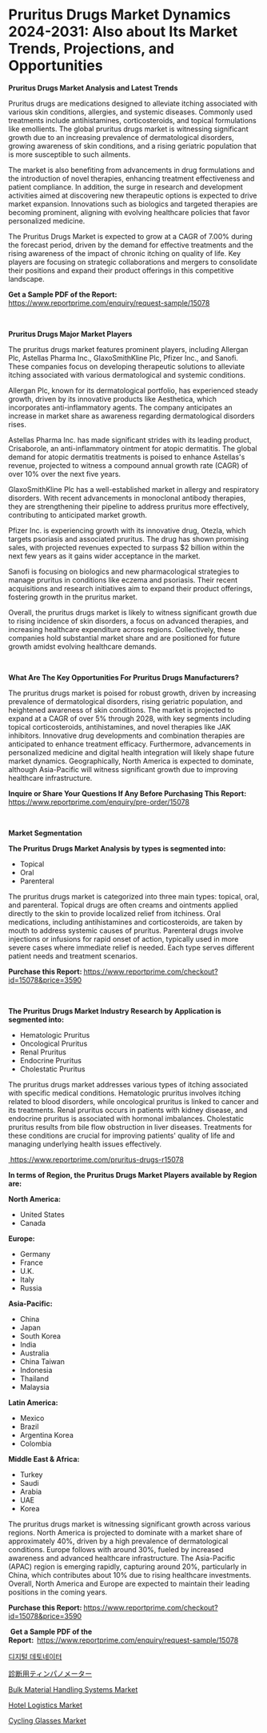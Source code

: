 <p><h1>Pruritus Drugs Market Dynamics 2024-2031: Also about Its Market Trends, Projections, and Opportunities</h1></p><p><strong>Pruritus Drugs Market Analysis and Latest Trends</strong></p>
<p><p>Pruritus drugs are medications designed to alleviate itching associated with various skin conditions, allergies, and systemic diseases. Commonly used treatments include antihistamines, corticosteroids, and topical formulations like emollients. The global pruritus drugs market is witnessing significant growth due to an increasing prevalence of dermatological disorders, growing awareness of skin conditions, and a rising geriatric population that is more susceptible to such ailments.</p><p>The market is also benefiting from advancements in drug formulations and the introduction of novel therapies, enhancing treatment effectiveness and patient compliance. In addition, the surge in research and development activities aimed at discovering new therapeutic options is expected to drive market expansion. Innovations such as biologics and targeted therapies are becoming prominent, aligning with evolving healthcare policies that favor personalized medicine.</p><p>The Pruritus Drugs Market is expected to grow at a CAGR of 7.00% during the forecast period, driven by the demand for effective treatments and the rising awareness of the impact of chronic itching on quality of life. Key players are focusing on strategic collaborations and mergers to consolidate their positions and expand their product offerings in this competitive landscape.</p></p>
<p><strong>Get a Sample PDF of the Report:&nbsp;</strong> <a href="https://www.reportprime.com/enquiry/request-sample/15078">https://www.reportprime.com/enquiry/request-sample/15078</a></p>
<p>&nbsp;</p>
<p><strong>Pruritus Drugs Major Market Players</strong></p>
<p><p>The pruritus drugs market features prominent players, including Allergan Plc, Astellas Pharma Inc., GlaxoSmithKline Plc, Pfizer Inc., and Sanofi. These companies focus on developing therapeutic solutions to alleviate itching associated with various dermatological and systemic conditions.</p><p>Allergan Plc, known for its dermatological portfolio, has experienced steady growth, driven by its innovative products like Aesthetica, which incorporates anti-inflammatory agents. The company anticipates an increase in market share as awareness regarding dermatological disorders rises.</p><p>Astellas Pharma Inc. has made significant strides with its leading product, Crisaborole, an anti-inflammatory ointment for atopic dermatitis. The global demand for atopic dermatitis treatments is poised to enhance Astellas's revenue, projected to witness a compound annual growth rate (CAGR) of over 10% over the next five years.</p><p>GlaxoSmithKline Plc has a well-established market in allergy and respiratory disorders. With recent advancements in monoclonal antibody therapies, they are strengthening their pipeline to address pruritus more effectively, contributing to anticipated market growth.</p><p>Pfizer Inc. is experiencing growth with its innovative drug, Otezla, which targets psoriasis and associated pruritus. The drug has shown promising sales, with projected revenues expected to surpass $2 billion within the next few years as it gains wider acceptance in the market.</p><p>Sanofi is focusing on biologics and new pharmacological strategies to manage pruritus in conditions like eczema and psoriasis. Their recent acquisitions and research initiatives aim to expand their product offerings, fostering growth in the pruritus market.</p><p>Overall, the pruritus drugs market is likely to witness significant growth due to rising incidence of skin disorders, a focus on advanced therapies, and increasing healthcare expenditure across regions. Collectively, these companies hold substantial market share and are positioned for future growth amidst evolving healthcare demands.</p></p>
<p>&nbsp;</p>
<p><strong>What Are The Key Opportunities For Pruritus Drugs Manufacturers?</strong></p>
<p><p>The pruritus drugs market is poised for robust growth, driven by increasing prevalence of dermatological disorders, rising geriatric population, and heightened awareness of skin conditions. The market is projected to expand at a CAGR of over 5% through 2028, with key segments including topical corticosteroids, antihistamines, and novel therapies like JAK inhibitors. Innovative drug developments and combination therapies are anticipated to enhance treatment efficacy. Furthermore, advancements in personalized medicine and digital health integration will likely shape future market dynamics. Geographically, North America is expected to dominate, although Asia-Pacific will witness significant growth due to improving healthcare infrastructure.</p></p>
<p><strong>Inquire or Share Your Questions If Any Before Purchasing This Report:</strong> <a href="https://www.reportprime.com/enquiry/pre-order/15078">https://www.reportprime.com/enquiry/pre-order/15078</a></p>
<p>&nbsp;</p>
<p><strong>Market Segmentation</strong></p>
<p><strong>The Pruritus Drugs Market Analysis by types is segmented into:</strong></p>
<p><ul><li>Topical</li><li>Oral</li><li>Parenteral</li></ul></p>
<p><p>The pruritus drugs market is categorized into three main types: topical, oral, and parenteral. Topical drugs are often creams and ointments applied directly to the skin to provide localized relief from itchiness. Oral medications, including antihistamines and corticosteroids, are taken by mouth to address systemic causes of pruritus. Parenteral drugs involve injections or infusions for rapid onset of action, typically used in more severe cases where immediate relief is needed. Each type serves different patient needs and treatment scenarios.</p></p>
<p><strong>Purchase this Report:&nbsp;</strong><a href="https://www.reportprime.com/checkout?id=15078&price=3590">https://www.reportprime.com/checkout?id=15078&price=3590</a></p>
<p>&nbsp;</p>
<p><strong>The Pruritus Drugs Market Industry Research by Application is segmented into:</strong></p>
<p><ul><li>Hematologic Pruritus</li><li>Oncological Pruritus</li><li>Renal Pruritus</li><li>Endocrine Pruritus</li><li>Cholestatic Pruritus</li></ul></p>
<p><p>The pruritus drugs market addresses various types of itching associated with specific medical conditions. Hematologic pruritus involves itching related to blood disorders, while oncological pruritus is linked to cancer and its treatments. Renal pruritus occurs in patients with kidney disease, and endocrine pruritus is associated with hormonal imbalances. Cholestatic pruritus results from bile flow obstruction in liver diseases. Treatments for these conditions are crucial for improving patients' quality of life and managing underlying health issues effectively.</p></p>
<p><a href="https://www.reportprime.com/pruritus-drugs-r15078">&nbsp;https://www.reportprime.com/pruritus-drugs-r15078</a></p>
<p><strong>In terms of Region, the Pruritus Drugs Market Players available by Region are:</strong></p>
<p>
    <p> <strong> North America: </strong>
        <ul>
            <li>United States</li>
            <li>Canada</li>
        </ul>
        </p> 
    <p> <strong> Europe: </strong>
        <ul>
            <li>Germany</li>
            <li>France</li>
            <li>U.K.</li>
            <li>Italy</li>
            <li>Russia</li>
        </ul>
        </p> 
    <p> <strong> Asia-Pacific: </strong>
        <ul>
            <li>China</li>
            <li>Japan</li>
            <li>South Korea</li>
            <li>India</li>
            <li>Australia</li>
            <li>China Taiwan</li>
            <li>Indonesia</li>
            <li>Thailand</li>
            <li>Malaysia</li>
        </ul>
        </p> 
    <p> <strong> Latin America: </strong>
        <ul>
            <li>Mexico</li>
            <li>Brazil</li>
            <li>Argentina Korea</li>
            <li>Colombia</li>
        </ul>
        </p> 
    <p> <strong> Middle East & Africa: </strong>
        <ul>
            <li>Turkey</li>
            <li>Saudi</li>
            <li>Arabia</li>
            <li>UAE</li>
            <li>Korea</li>
        </ul>
    </p>
    </p>
<p><p>The pruritus drugs market is witnessing significant growth across various regions. North America is projected to dominate with a market share of approximately 40%, driven by a high prevalence of dermatological conditions. Europe follows with around 30%, fueled by increased awareness and advanced healthcare infrastructure. The Asia-Pacific (APAC) region is emerging rapidly, capturing around 20%, particularly in China, which contributes about 10% due to rising healthcare investments. Overall, North America and Europe are expected to maintain their leading positions in the coming years.</p></p>
<p><strong>Purchase this Report: </strong><a href="https://www.reportprime.com/checkout?id=15078&price=3590">https://www.reportprime.com/checkout?id=15078&price=3590</a></p>
<p>&nbsp;<strong>Get a Sample PDF of the Report:&nbsp;&nbsp;</strong><a href="https://www.reportprime.com/enquiry/request-sample/15078">https://www.reportprime.com/enquiry/request-sample/15078</a></p>
<p><strong></strong></p>
<p><p><a href="https://medium.com/@rudyswaniafgwski56664/digital-detonator-market-%EC%9D%98-%EA%B8%80%EB%A1%9C%EB%B2%8C-%EC%8B%9C%EC%9E%A5-%EA%B0%9C%EC%9A%94%EB%8A%94-%EC%A0%84-%EC%84%B8%EA%B3%84-%EB%B0%8F-%EC%A3%BC%EC%9A%94-%EC%8B%9C%EC%9E%A5%EC%9D%98-%EC%82%B0%EC%97%85%EC%97%90-%EC%98%81%ED%96%A5%EC%9D%84-%EB%AF%B8%EC%B9%98%EB%8A%94-%EC%A3%BC%EC%9A%94-%ED%8A%B8%EB%A0%8C%EB%93%9C%EC%97%90-%EB%8C%80%ED%95%9C-%EB%8F%85%ED%8A%B9%ED%95%9C-%EA%B4%80%EC%A0%90%EC%9D%84-%EC%A0%9C%EA%B3%B5%ED%95%A9%EB%8B%88%EB%8B%A4-87a182b452a8">디지털 데토네이터</a></p><p><a href="https://medium.com/@raap8632/diagnostic-tympanometers-market-%E3%81%AF-%E3%82%B3%E3%82%B9%E3%83%88%E7%AE%A1%E7%90%86%E3%81%A8%E5%8A%B9%E7%8E%87%E5%90%91%E4%B8%8A%E3%82%92%E5%84%AA%E5%85%88%E3%81%97%E3%81%BE%E3%81%99-%E3%81%95%E3%82%89%E3%81%AB-%E5%A0%B1%E5%91%8A%E6%9B%B8%E3%81%AF%E5%B8%82%E5%A0%B4%E3%81%AE%E9%9C%80%E8%A6%81%E9%9D%A2%E3%81%A8%E4%BE%9B%E7%B5%A6%E9%9D%A2%E3%81%AE%E4%B8%A1%E6%96%B9%E3%82%92%E3%82%AB%E3%83%90%E3%83%BC%E3%81%97%E3%81%A6%E3%81%84%E3%81%BE%E3%81%99-diagnostic-d8877ee898bd">診断用ティンパノメーター</a></p><p><a href="https://issuu.com/reportprime-2/docs/bulk-material-handling-systems-mark_8647499d602eae">Bulk Material Handling Systems Market</a></p><p><a href="https://www.linkedin.com/pulse/global-hotel-logistics-market-opportunities-challenges2024-i6a5c?trackingId=paat%2FlaLSBSyv%2B2Vc%2BKedg%3D%3D">Hotel Logistics Market</a></p><p><a href="https://medium.com/@theresa.lee545/global-cycling-glasses-market-trends-forecasts-and-market-strategic-analysis-2024-2031-d7a94b25eeec">Cycling Glasses Market</a></p></p>